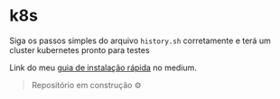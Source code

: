 # k8s

Siga os passos simples do arquivo `history.sh` corretamente e terá um cluster kubernetes pronto para testes

Link do meu <a href="https://medium.com/@joao-prs/kubernetes-ruchado-instala%C3%A7%C3%A3o-do-cluster-05e2f1091c7f">guia de instalação rápida</a> no medium.

> Repositório em construção ⚙️